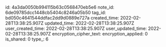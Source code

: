 id: 4a3da0050b994115b63c0568470eb5e6
note_id: 6de09785dcc1448cb5404c8246a05b50
tag_id: bd050c4641544ddfac2dd9d0889e727a
created_time: 2022-02-28T13:38:25.907Z
updated_time: 2022-02-28T13:38:25.907Z
user_created_time: 2022-02-28T13:38:25.907Z
user_updated_time: 2022-02-28T13:38:25.907Z
encryption_cipher_text: 
encryption_applied: 0
is_shared: 0
type_: 6